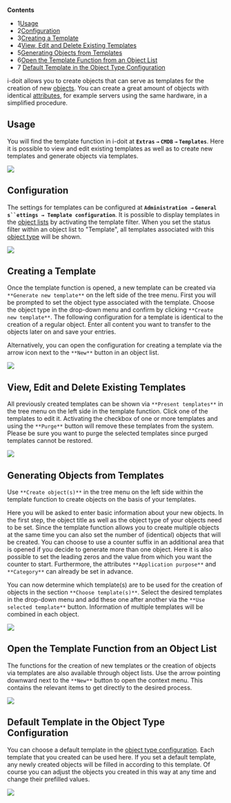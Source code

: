**Contents**

*   1[Usage](#Templates-Usage)
*   2[Configuration](#Templates-Configuration)
*   3[Creating a Template](#Templates-CreatingaTemplate)
*   4[View, Edit and Delete Existing Templates](#Templates-View,EditandDeleteExistingTemplates)
*   5[Generating Objects from Templates](#Templates-GeneratingObjectsfromTemplates)
*   6[Open the Template Function from an Object List](#Templates-OpentheTemplateFunctionfromanObjectList)
*   7 [Default Template in the Object Type Configuration](#Templates-DefaultTemplateintheObjectTypeConfiguration)

i-doit allows you to create objects that can serve as templates for the creation of new [objects](/display/en/Glossary). You can create a great amount of objects with identical [attributes](/display/en/Glossary), for example servers using the same hardware, in a simplified procedure.

Usage
-----

You will find the template function in i-doit at **`Extras` `→` `CMDB` `→` `Templates`**. Here it is possible to view and edit existing templates as well as to create new templates and generate objects via templates.

![](/download/attachments/37355701/image2021-10-4_8-35-42.png?version=1&modificationDate=1633329342743&api=v2&effects=drop-shadow)

Configuration
-------------

The settings for templates can be configured at **`Administration →` `General` `s``ettings → Template configuration`**. It is possible to display templates in the [object lists](/display/en/Object+List) by activating the template filter. When you set the status filter within an object list to "Template", all templates associated with this [object type](/display/en/Structure+of+the+IT+Documentation) will be shown.

![](/download/attachments/37355701/image2021-10-4_8-40-19.png?version=1&modificationDate=1633329619644&api=v2&effects=drop-shadow)

Creating a Template
-------------------

Once the template function is opened, a new template can be created via `**Generate new template**` on the left side of the tree menu. First you will be prompted to set the object type associated with the template. Choose the object type in the drop-down menu and confirm by clicking `**Create new template**`. The following configuration for a template is identical to the creation of a regular object. Enter all content you want to transfer to the objects later on and save your entries.

Alternatively, you can open the configuration for creating a template via the arrow icon next to the `**New**` button in an object list.

![](/download/attachments/37355701/image2021-10-4_8-41-58.png?version=1&modificationDate=1633329719374&api=v2&effects=drop-shadow)

View, Edit and Delete Existing Templates
----------------------------------------

All previously created templates can be shown via `**Present templates**` in the tree menu on the left side in the template function. Click one of the templates to edit it. Activating the checkbox of one or more templates and using the `**Purge**` button will remove these templates from the system. Please be sure you want to purge the selected templates since purged templates cannot be restored.

![](/download/attachments/37355701/image2021-10-4_8-43-34.png?version=1&modificationDate=1633329815090&api=v2&effects=drop-shadow)

Generating Objects from Templates
---------------------------------

Use `**Create object(s)**` in the tree menu on the left side within the template function to create objects on the basis of your templates.

Here you will be asked to enter basic information about your new objects. In the first step, the object title as well as the object type of your objects need to be set. Since the template function allows you to create multiple objects at the same time you can also set the number of (identical) objects that will be created. You can choose to use a counter suffix in an additional area that is opened if you decide to generate more than one object. Here it is also possible to set the leading zeros and the value from which you want the counter to start. Furthermore, the attributes `**Application purpose**` and `**Category**` can already be set in advance.

You can now determine which template(s) are to be used for the creation of objects in the section `**Choose template(s)**`. Select the desired templates in the drop-down menu and add these one after another via the `**Use selected template**` button. Information of multiple templates will be combined in each object.

![](/download/attachments/37355701/image2021-10-4_8-46-14.png?version=1&modificationDate=1633329974557&api=v2&effects=drop-shadow)

Open the Template Function from an Object List
----------------------------------------------

The functions for the creation of new templates or the creation of objects via templates are also available through object lists. Use the arrow pointing downward next to the `**New**` button to open the context menu. This contains the relevant items to get directly to the desired process.

![](/download/attachments/37355701/image2021-10-4_8-34-11.png?version=1&modificationDate=1633329252174&api=v2&effects=drop-shadow)

Default Template in the Object Type Configuration
-------------------------------------------------

You can choose a default template in the [object type configuration](/display/en/Custom+Object+Types). Each template that you created can be used here. If you set a default template, any newly created objects will be filled in according to this template. Of course you can adjust the objects you created in this way at any time and change their prefilled values.

![](/download/attachments/37355701/image2021-10-4_8-47-30.png?version=1&modificationDate=1633330051356&api=v2&effects=drop-shadow)
